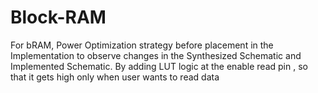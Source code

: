 # Block-RAM

For bRAM, Power Optimization strategy before placement in the Implementation to observe changes in the Synthesized Schematic and Implemented Schematic.
By adding LUT logic at the enable read pin , so that it gets high only when user wants to read data 
